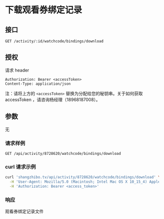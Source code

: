 # 下载观看券绑定记录

## 接口

```http
GET /activity/:id/watchcode/bindings/download
```

## 授权

请求 header

```http
Authorization: Bearer <accessToken>
Content-Type: application/json
```

注：请将上方的 `<accessToken>` 替换为分配给您的秘钥串。关于如何获取 accessToken ，请咨询杨经理（18968187008）。

## 参数

无

### 请求样例

```http
GET /api/activity/8728620/watchcode/bindings/download
```

### curl 请求示例

```bash
curl 'shangzhibo.tv/api/activity/8728620/watchcode/bindings/download' \
  -H 'User-Agent: Mozilla/5.0 (Macintosh; Intel Mac OS X 10_15_4) AppleWebKit/537.36 (KHTML, like Gecko) Chrome/83.0.4103.61 Safari/537.36' \
  -H 'Authorization: Bearer <access_token>'
```

### 响应

观看券绑定记录文件

